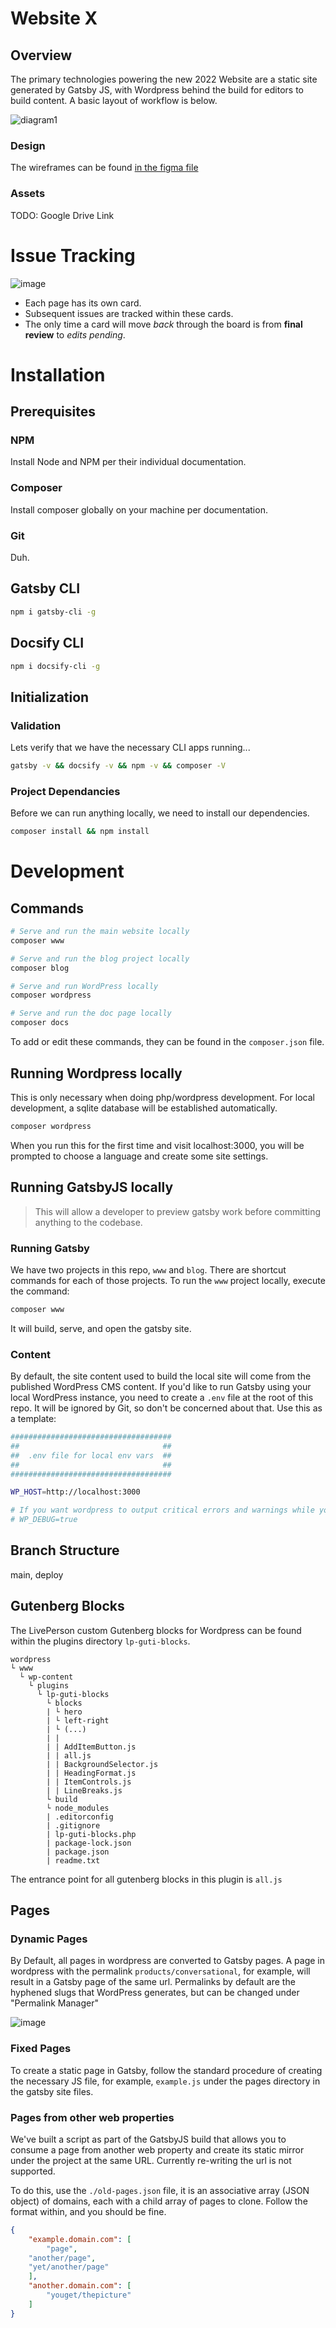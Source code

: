 # Website X

## Overview

The primary technologies powering the new 2022 Website are a static site generated by Gatsby JS, with Wordpress behind the build for editors to build content. A basic layout of workflow is below.

![diagram1](_media/diagram1.png)

### Design

The wireframes can be found [in the figma file](https://www.figma.com/proto/V3hokf6cak0yBVYYESdGj7/LVP_Wireframes?page-id=2061%3A1&node-id=6746%3A20632&viewport=321%2C48%2C0.07&scaling=scale-down-width&starting-point-node-id=6746%3A20632&show-proto-sidebar=1)

### Assets

TODO: Google Drive Link

# Issue Tracking

![image](https://user-images.githubusercontent.com/6423115/146230333-fa1fb57a-5fc9-4b5d-b7bb-0fbd41f8ae21.png)

* Each page has its own card.
* Subsequent issues are tracked within these cards.
* The only time a card will move _back_ through the board is from **final review** to *edits pending*.

# Installation

## Prerequisites

### NPM
Install Node and NPM per their individual documentation.

### Composer
Install composer globally on your machine per documentation.

### Git
Duh.

## Gatsby CLI

```bash
npm i gatsby-cli -g
```

## Docsify CLI

```bash
npm i docsify-cli -g
```

## Initialization

### Validation

Lets verify that we have the necessary CLI apps running...

```bash
gatsby -v && docsify -v && npm -v && composer -V
```

### Project Dependancies

Before we can run anything locally, we need to install our dependencies.

```bash
composer install && npm install
```

# Development

## Commands

```bash
# Serve and run the main website locally
composer www

# Serve and run the blog project locally
composer blog

# Serve and run WordPress locally
composer wordpress

# Serve and run the doc page locally
composer docs
```

To add or edit these commands, they can be found in the `composer.json` file.

## Running Wordpress locally

This is only necessary when doing php/wordpress development. For local development, a sqlite database will be established automatically.

```bash
composer wordpress
```

When you run this for the first time and visit localhost:3000, you will be prompted to choose a language and create some site settings.

## Running GatsbyJS locally

> This will allow a developer to preview gatsby work before committing anything to the codebase.

### Running Gatsby

We have two projects in this repo, `www` and `blog`. There are shortcut commands for each of those projects. To run the `www` project locally, execute the command:

```bash
composer www
```

It will build, serve, and open the gatsby site.

### Content

By default, the site content used to build the local site will come from the published WordPress CMS content. If you'd like to run Gatsby using your local WordPress instance, you need to create a `.env` file at the root of this repo. It will be ignored by Git, so don't be concerned about that. Use this as a template:

```bash
####################################
##                                ##
##  .env file for local env vars  ##
##                                ##
####################################

WP_HOST=http://localhost:3000

# If you want wordpress to output critical errors and warnings while you work on it:
# WP_DEBUG=true

```

## Branch Structure

main, deploy

## Gutenberg Blocks

The LivePerson custom Gutenberg blocks for Wordpress can be found within the plugins directory `lp-guti-blocks`.

```
wordpress
└ www
  └ wp-content
	└ plugins
	  └ lp-guti-blocks
	    └ blocks
		| └ hero
		| └ left-right
		| └ (...)
		| |
		| | AddItemButton.js
		| | all.js
		| | BackgroundSelector.js
		| | HeadingFormat.js
		| | ItemControls.js
		| | LineBreaks.js
		└ build
		└ node_modules
		| .editorconfig
		| .gitignore
		| lp-guti-blocks.php
		| package-lock.json
		| package.json
		| readme.txt
```

The entrance point for all gutenberg blocks in this plugin is `all.js`

## Pages

### Dynamic Pages

By Default, all pages in wordpress are converted to Gatsby pages. A page in wordpress with the permalink `products/conversational`, for example, will result in a Gatsby page of the same url. Permalinks by default are the hyphened slugs that WordPress generates, but can be changed under "Permalink Manager"

![image](https://user-images.githubusercontent.com/6423115/152843534-fe90a017-2014-403b-ba03-effae801e913.png)

### Fixed Pages

To create a static page in Gatsby, follow the standard procedure of creating the necessary JS file, for example, `example.js` under the pages directory in the gatsby site files.

### Pages from other web properties

We've built a script as part of the GatsbyJS build that allows you to consume a page from another web property and create its static mirror under the project at the same URL. Currently re-writing the url is not supported.

To do this, use the `./old-pages.json` file, it is an associative array (JSON object) of domains, each with a child array of pages to clone. Follow the format within, and you should be fine.

```json
{
    "example.domain.com": [
        "page",
	"another/page",
	"yet/another/page"
    ],
    "another.domain.com": [
        "youget/thepicture"
    ]
}
```

